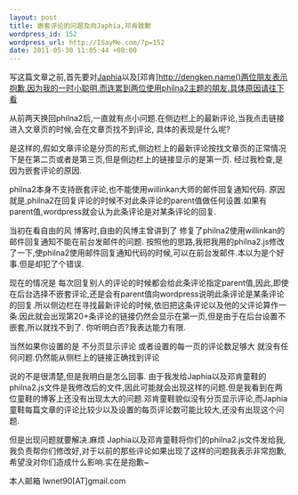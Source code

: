 ```yaml
--- 
layout: post
title: 嵌套评论的问题及向Japhia,邓肯致歉
wordpress_id: 152
wordpress_url: http://ISayMe.com/?p=152
date: 2011-05-30 11:05:44 +08:00
---
```

写这篇文章之前,首先要对[Japhia](http://japhia.info)以及[邓肯]http://dengken.name()两位朋友表示抱歉,因为我的一时小聪明,而连累到两位使用philna2主题的朋友.具体原因请往下看

从前两天换回philna2后,一直就有点小问题.在侧边栏上的最新评论,当我点击链接进入文章页的时候,会在文章页找不到评论,
具体的表现是什么呢?

是这样的,假如文章评论是分页的形式,侧边栏上的最新评论按找文章页的正常情况下是在第二页或者是第三页,但是侧边栏上的链接显示的是第一页.
经过我检查,是因为嵌套评论的原因.

philna2本身不支持嵌套评论,也不能使用willinkan大师的邮件回复通知代码.
原因就是,philna2在回复评论的时候不对此条评论的parent值做任何设置.如果有parent值,wordpress就会认为此条评论是对某条评论的回复.

当初在看自由的风 博客时,自由的风博主曾讲到了 修复了philna2使用willinkan的邮件回复通知不能在前台发邮件的问题.
按照他的思路,我把我用的philna2.js修改了一下,使philna2使用邮件回复通知代码的时候,可以在前台发邮件.本以为是个好事.但是却犯了个错误.

现在的情况是 每次回复别人的评论的时候都会给此条评论指定parent值,因此,即使在后台选择不嵌套评论,还是会有parent值向wordpress说明此条评论是某条评论的回复.所以侧边栏在寻找最新评论的时候,依旧把这条评论以及他的父评论算作一条.因此就会出现第20+条评论的链接仍然会显示在第一页,但是由于在后台设置不嵌套,所以就找不到了. 你听明白否?我表达能力有限.

当然如果你设置的是 不分页显示评论 或者设置的每一页的评论数足够大 就没有任何问题.仍然能从侧栏上的链接正确找到评论

说的不是很清楚,但是我明白是怎么回事.
由于我发给Japhia以及邓肯童鞋的philna2.js文件是我修改后的文件,因此可能就会出现这样的问题.但是我看到在两位童鞋的博客上还没有出现太大的问题.邓肯童鞋貌似没有分页显示评论,而Japhia童鞋每篇文章的评论比较少以及设置的每页评论数可能比较大,还没有出现这个问题.

但是出现问题就要解决.麻烦 Japhia以及邓肯童鞋将你们的philna2.js文件发给我,我负责帮你们修改好,对于以前的那些评论如果出现了这样的问题我表示非常抱歉,希望没对你们造成什么影响.实在是抱歉~

本人邮箱 lwnet90[AT]gmail.com
